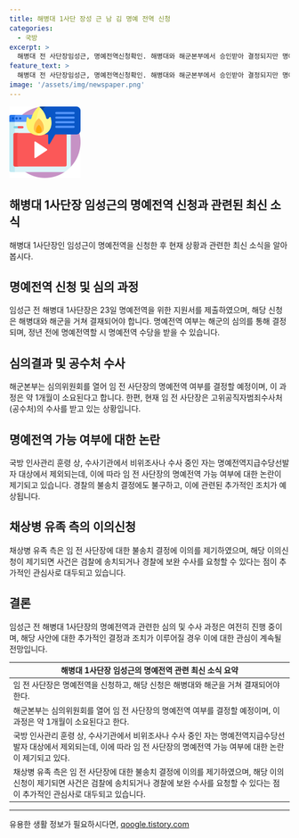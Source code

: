 ```yaml
---
title: 해병대 1사단 장성 근 남 김 명예 전역 신청
categories:
  - 국방
excerpt: >
  해병대 전 사단장임성근, 명예전역신청확인. 해병대와 해군본부에서 승인받아 결정되지만 명예전역 여부는 심의를 통해 결정될 예정. 군인사법에 의하면 명예전역 가능하나, 공수처 수사 중인 경우 명예전역 지급 대상에서 제외될 수 있음. 현재 공수처는 이종섭 전 국방부 장관과 함께 채 상병 사망사건과 관련된 외압 의혹을 수사 중. 경찰청은 임 전 사단장을 혐의없음으로 불송치하였으나, 채상병 유족 측이 이의를 제기하여 사건은 검찰에 송치될 수 있음.
feature_text: >
  해병대 전 사단장임성근, 명예전역신청확인. 해병대와 해군본부에서 승인받아 결정되지만 명예전역 여부는 심의를 통해 결정될 예정. 군인사법에 의하면 명예전역 가능하나, 공수처 수사 중인 경우 명예전역 지급 대상에서 제외될 수 있음. 현재 공수처는 이종섭 전 국방부 장관과 함께 채 상병 사망사건과 관련된 외압 의혹을 수사 중. 경찰청은 임 전 사단장을 혐의없음으로 불송치하였으나, 채상병 유족 측이 이의를 제기하여 사건은 검찰에 송치될 수 있음.
image: '/assets/img/newspaper.png'
---
```


<p><img src="/assets/img/news.png" alt="rentncar 속보" /></p>

<h2 data-ke-size="size26">해병대 1사단장 임성근의 명예전역 신청과 관련된 최신 소식</h2>

<p data-ke-size="size16">해병대 1사단장인 임성근이 명예전역을 신청한 후 현재 상황과 관련한 최신 소식을 알아봅시다.</p>

<h2>명예전역 신청 및 심의 과정</h2>

<p data-ke-size="size16">임성근 전 해병대 1사단장은 23일 명예전역을 위한 지원서를 제출하였으며, 해당 신청은 해병대와 해군을 거쳐 결재되어야 합니다. 명예전역 여부는 해군의 심의를 통해 결정되며, 정년 전에 명예전역할 시 명예전역 수당을 받을 수 있습니다.</p>

<h2>심의결과 및 공수처 수사</h2>

<p data-ke-size="size16">해군본부는 심의위원회를 열어 임 전 사단장의 명예전역 여부를 결정할 예정이며, 이 과정은 약 1개월이 소요된다고 합니다. 한편, 현재 임 전 사단장은 고위공직자범죄수사처(공수처)의 수사를 받고 있는 상황입니다.</p>

<h2>명예전역 가능 여부에 대한 논란</h2>

<p data-ke-size="size16">국방 인사관리 훈령 상, 수사기관에서 비위조사나 수사 중인 자는 명예전역지급수당선발자 대상에서 제외되는데, 이에 따라 임 전 사단장의 명예전역 가능 여부에 대한 논란이 제기되고 있습니다. 경찰의 불송치 결정에도 불구하고, 이에 관련된 추가적인 조치가 예상됩니다.</p>

<h2>채상병 유족 측의 이의신청</h2>

<p data-ke-size="size16">채상병 유족 측은 임 전 사단장에 대한 불송치 결정에 이의를 제기하였으며, 해당 이의신청이 제기되면 사건은 검찰에 송치되거나 경찰에 보완 수사를 요청할 수 있다는 점이 추가적인 관심사로 대두되고 있습니다.</p>

<h2>결론</h2>

<p data-ke-size="size16">임성근 전 해병대 1사단장의 명예전역과 관련한 심의 및 수사 과정은 여전히 진행 중이며, 해당 사안에 대한 추가적인 결정과 조치가 이루어질 경우 이에 대한 관심이 계속될 전망입니다.</p>

<table>
<thead>
<tr>
<th style="text-align: center;">해병대 1사단장 임성근의 명예전역 관련 최신 소식 요약</th>
</tr>
</thead>
<tbody>
<tr>
<td style="text-align: left;">임 전 사단장은 명예전역을 신청하고, 해당 신청은 해병대와 해군을 거쳐 결재되어야 한다.</td>
</tr>
<tr>
<td style="text-align: left;">해군본부는 심의위원회를 열어 임 전 사단장의 명예전역 여부를 결정할 예정이며, 이 과정은 약 1개월이 소요된다고 한다.</td>
</tr>
<tr>
<td style="text-align: left;">국방 인사관리 훈령 상, 수사기관에서 비위조사나 수사 중인 자는 명예전역지급수당선발자 대상에서 제외되는데, 이에 따라 임 전 사단장의 명예전역 가능 여부에 대한 논란이 제기되고 있다.</td>
</tr>
<tr>
<td style="text-align: left;">채상병 유족 측은 임 전 사단장에 대한 불송치 결정에 이의를 제기하였으며, 해당 이의신청이 제기되면 사건은 검찰에 송치되거나 경찰에 보완 수사를 요청할 수 있다는 점이 추가적인 관심사로 대두되고 있습니다.</td>
</tr>
</tbody>
</table>

<hr>
유용한 생활 정보가 필요하시다면, <a href="https://qoogle.tistory.com" rel="dofollow">qoogle.tistory.com</a>


